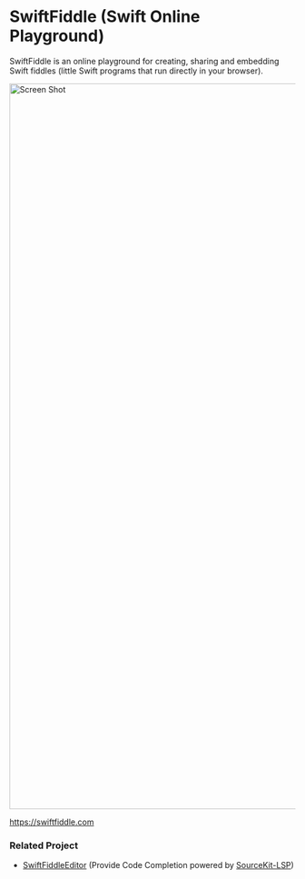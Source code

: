 # SwiftFiddle (Swift Online Playground)

SwiftFiddle is an online playground for creating, sharing and embedding Swift fiddles (little Swift programs that run directly in your browser).

<img width="1280" alt="Screen Shot" src="https://user-images.githubusercontent.com/40610/94361201-8f846600-00ed-11eb-9eae-e623b1326f8d.png">

https://swiftfiddle.com

### Related Project

- [SwiftFiddleEditor](https://github.com/kishikawakatsumi/SwiftFiddleEditor) (Provide Code Completion powered by [SourceKit-LSP](https://github.com/apple/sourcekit-lsp))
